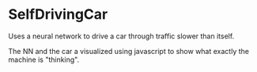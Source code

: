 # SelfDrivingCar

Uses a neural network to drive a car through traffic slower than itself. 

The NN and the car a visualized using javascript to show what exactly the machine is "thinking". 
